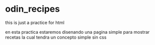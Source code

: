 # odin_recipes
this is just a practice for html

en esta practica estaremos disenando una pagina simple
para mostrar recetas la cual tendra un concepto simple
sin css
